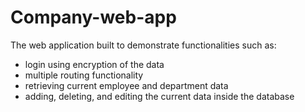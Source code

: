 # Company-web-app
The web application built to demonstrate functionalities such as:
 - login using encryption of the data
 - multiple routing functionality 
 - retrieving current employee and department data
 - adding, deleting, and editing the current data inside the database
